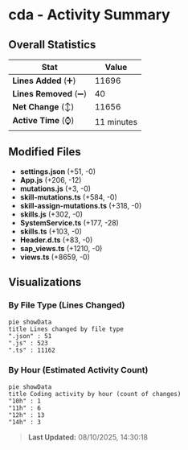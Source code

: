 # cda - Activity Summary 

## Overall Statistics

| Stat                   | Value                                                             |
| ---------------------- | ----------------------------------------------------------------- |
| **Lines Added** (➕)   | 11696                                          |
| **Lines Removed** (➖) | 40                                        |
| **Net Change** (↕)    | 11656                |
| **Active Time** (⌚)   | 11 minutes |


## Modified Files
- **settings.json** (+51, -0)
- **App.js** (+206, -12)
- **mutations.js** (+3, -0)
- **skill-mutations.ts** (+584, -0)
- **skill-assign-mutations.ts** (+318, -0)
- **skills.js** (+302, -0)
- **SystemService.ts** (+177, -28)
- **skills.ts** (+103, -0)
- **Header.d.ts** (+83, -0)
- **sap_views.ts** (+1210, -0)
- **views.ts** (+8659, -0)

## Visualizations

### By File Type (Lines Changed)

```mermaid
pie showData
title Lines changed by file type
".json" : 51
".js" : 523
".ts" : 11162
```

### By Hour (Estimated Activity Count)

```mermaid
pie showData
title Coding activity by hour (count of changes)
"10h" : 1
"11h" : 6
"12h" : 13
"14h" : 3
```


> **Last Updated:** 08/10/2025, 14:30:18
